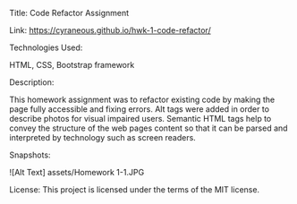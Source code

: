 Title: Code Refactor Assignment

Link: https://cyraneous.github.io/hwk-1-code-refactor/

Technologies Used: 

HTML, CSS, Bootstrap framework

Description: 

This homework assignment was to refactor existing code by making the page fully accessible and fixing errors. Alt tags were added in order to describe photos for visual impaired users. Semantic HTML tags help to convey the structure of the web pages content so that it can be parsed and interpreted by technology such as screen readers. 

Snapshots:  

![Alt Text] assets/Homework 1-1.JPG

License: This project is licensed under the terms of the MIT license.



















